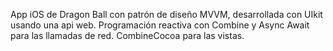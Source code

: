 App iOS de Dragon Ball con patrón de diseño MVVM, desarrollada con UIkit usando una api web. Programación reactiva con Combine y Async Await para las llamadas de red.
CombineCocoa para las vistas.
